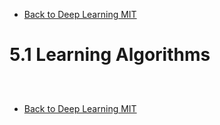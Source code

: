 * [Back to Deep Learning MIT](../../main.md)

# 5.1 Learning Algorithms

##














<br>

* [Back to Deep Learning MIT](../../main.md)